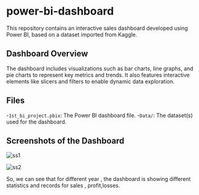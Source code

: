 # power-bi-dashboard

This repository contains an interactive sales dashboard developed using Power BI, based on a dataset imported from Kaggle.

## Dashboard Overview
The dashboard includes visualizations such as bar charts, line graphs, and pie charts to represent key metrics and trends. It also features interactive elements like slicers and filters to enable dynamic data exploration.

## Files
-`1st_bi_project.pbix`: The Power BI dashboard file.
-`Data/`: The dataset(s) used for the dashboard.

## Screenshots of the Dashboard
![ss1](https://github.com/user-attachments/assets/eabaf1aa-d779-4655-a8f3-07898c38befb)


![ss2](https://github.com/user-attachments/assets/a0344be9-2025-414a-a22e-6e037fcd5171)

So, we can see that for different year , the dashboard is showing different statistics and records for sales , profit,losses.
